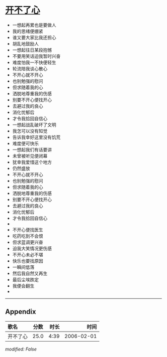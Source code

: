 # [开不了心](https://music.163.com/song?id=66067)

* 一想起再累也是要做人
* 我的思绪便绷紧
* 谁又要大家比我还担心
* 胡乱地鼓励人
* 一想起往日某段抱憾
* 不要用笑话迫我暂时兴奋
* 难度怕我一不快便轻生
* 轮流陪我谈心散心
* 不开心就不开心
* 也别勉强的慰问
* 但求随着我的心
* 洒脱地尊重我的伤感
* 别要不开心便找开心
* 去避过我的良心
* 消化忧郁后
* 才令我拾回自信心
* 一想起战乱破坏了文明
* 我怎可以没有知觉
* 告诉我幸好这里没有饥荒
* 难度便可快乐
* 一想起我们有话要讲
* 未曾被听见便闭幕
* 犹幸我爱惜这个地方
* 仍然盛放
* 不开心就不开心
* 也别勉强的慰问
* 但求随着我的心
* 洒脱地尊重我的伤感
* 别要不开心便找开心
* 去避过我的良心
* 消化忧郁后
* 才令我拾回自信心
* 
* 不开心便找医生
* 吃药吃到不会恨
* 但求蓝调更兴奋
* 迫我大笑情况更伤感
* 不开心未必不堪
* 快乐也要找原因
* 一瞬间低落
* 然后我自然又再生
* 最后尘埃跌定
* 我便会翻生
* 


---

## Appendix

|歌名|分数|时长|时间|
|:---|:---:|---:|---:|
|开不了心|25.0|4:39|2006-02-01

*modified: False*